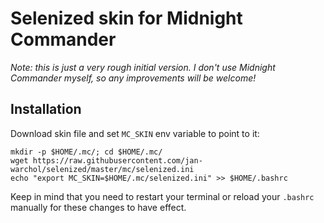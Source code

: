 Selenized skin for Midnight Commander
=====================================

*Note: this is just a very rough initial version.  I don't use Midnight
Commander myself, so any improvements will be welcome!*

Installation
------------

Download skin file and set `MC_SKIN` env variable to point to it:

    mkdir -p $HOME/.mc/; cd $HOME/.mc/
    wget https://raw.githubusercontent.com/jan-warchol/selenized/master/mc/selenized.ini
    echo "export MC_SKIN=$HOME/.mc/selenized.ini" >> $HOME/.bashrc

Keep in mind that you need to restart your terminal or reload your `.bashrc`
manually for these changes to have effect.

